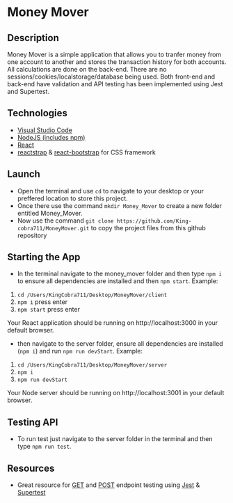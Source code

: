 # Money Mover

## Description

Money Mover is a simple application that allows you to tranfer money from one account to another and stores the transaction history for both accounts. All calculations are done on the back-end. There are no sessions/cookies/localstorage/database being used. Both front-end and back-end have validation and API testing has been implemented using Jest and Supertest. 

## Technologies

- [Visual Studio Code](https://code.visualstudio.com/)
- [NodeJS (includes npm)](https://nodejs.org/en/)
- [React](https://reactjs.org/)
- [reactstrap](https://reactstrap.github.io/) & [react-bootstrap](https://react-bootstrap.github.io/) for CSS framework


## Launch

- Open the terminal and use `cd` to navigate to your desktop or your preffered location to store this project.
- Once there use the command `mkdir Money_Mover` to create a new folder entitled Money_Mover.
- Now use the command `git clone https://github.com/King-cobra711/MoneyMover.git` to copy the project files from this github repository


## Starting the App

- In the terminal navigate to the money_mover folder and then type `npm i` to ensure all dependencies are installed and then `npm start`. Example:

1. `cd /Users/KingCobra711/Desktop/MoneyMover/client`
1. `npm i` press enter
2. `npm start` press enter

Your React application should be running on http://localhost:3000 in your default browser.

- then navigate to the server folder, ensure all dependencies are installed (`npm i`) and run `npm run devStart`. Example:

1. `cd /Users/KingCobra711/Desktop/MoneyMover/server`
1. `npm i`
2. `npm run devStart`

Your Node server should be running on http://localhost:3001 in your default browser.

## Testing API

- To run test just navigate to the server folder in the terminal and then type `npm run test`.

## Resources
- Great resource for [GET](https://zellwk.com/blog/async-await/) and [POST](https://zellwk.com/blog/jest-and-mongoose/) endpoint testing using [Jest](https://www.npmjs.com/package/jest) & [Supertest](https://www.npmjs.com/package/supertest)